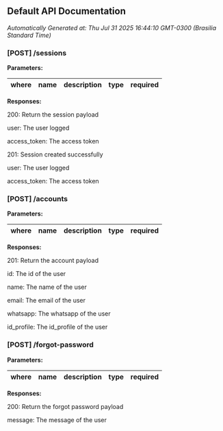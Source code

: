 ## Default API Documentation
*Automatically Generated at: Thu Jul 31 2025 16:44:10 GMT-0300 (Brasilia Standard Time)*

### [POST] /sessions
**Parameters:**

| where | name | description | type | required |
| --- | --- | --- | --- | --- |

**Responses:**

200: Return the session payload

user: The user logged

access_token: The access token

201: Session created successfully

user: The user logged

access_token: The access token


### [POST] /accounts
**Parameters:**

| where | name | description | type | required |
| --- | --- | --- | --- | --- |

**Responses:**

201: Return the account payload

id: The id of the user

name: The name of the user

email: The email of the user

whatsapp: The whatsapp of the user

id_profile: The id_profile of the user


### [POST] /forgot-password
**Parameters:**

| where | name | description | type | required |
| --- | --- | --- | --- | --- |

**Responses:**

200: Return the forgot password payload

message: The message of the user


